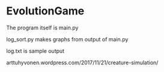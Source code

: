 # EvolutionGame

The program itself is main.py

log_sort.py makes graphs from output of main.py

log.txt is sample output

arttuhyvonen.wordpress.com/2017/11/21/creature-simulation/
